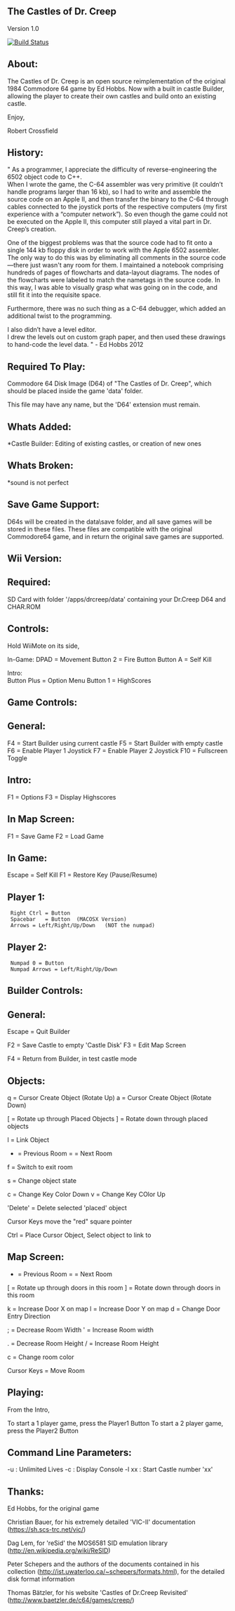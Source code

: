 The Castles of Dr. Creep
------------------------
Version 1.0

[![Build Status](https://travis-ci.org/segrax/DrCreep.svg?branch=master)](https://travis-ci.org/segrax/DrCreep)

About:
------
 The Castles of Dr. Creep is an open source reimplementation of the 
  original 1984 Commodore 64 game by Ed Hobbs.
 Now with a built in castle Builder, allowing the player to create their
  own castles and build onto an existing castle.


Enjoy,
  
Robert Crossfield


History:
--------
 
"
 As a programmer, I appreciate the difficulty of reverse-engineering the 6502 object code to C++.  
 When I wrote the game, the C-64 assembler was very primitive (it couldn’t handle programs larger than 16 kb), 
 so I had to write and assemble the source code on an Apple II, and then transfer the binary to the C-64 through cables
 connected to the joystick ports of the respective computers (my first experience with a “computer network”).
 So even though the game could not be executed on the Apple II, this computer still played a vital part in Dr. Creep’s
 creation.
 
 One of the biggest problems was that the source code had to fit onto a single 144 kb floppy disk in order to work 
 with the Apple 6502 assembler.  The only way to do this was by eliminating all comments in the source code—there 
 just wasn't any room for them.  I maintained a notebook comprising hundreds of pages of flowcharts and data-layout
 diagrams.  The nodes of the flowcharts were labeled to match the nametags in the source code.  In this way, I was
 able to visually grasp what was going on in the code, and still fit it into the requisite space.

 Furthermore, there was no such thing as a C-64 debugger, which added an additional twist to the programming.
 
 I also didn’t have a level editor.  
 I drew the levels out on custom graph paper, and then used these drawings to hand-code the level data.
" - Ed Hobbs 2012


Required To Play:
----------------- 
 Commodore 64 Disk Image (D64) of "The Castles of Dr. Creep", 
  which should be placed inside the game 'data' folder. 
 
 This file may have any name, but the 'D64' extension must remain.


Whats Added:
------------
 *Castle Builder: Editing of existing castles, or creation of new ones


Whats Broken:
-------------
 *sound is not perfect
 


Save Game Support:
------------------
 D64s will be created in the data\save folder, and all save games will be stored in these files.
 These files are compatible with the original Commodore64 game, and in return the original save games are supported.


Wii Version:
------------

 Required:
 ---------
 
 SD Card with folder '/apps/drcreep/data' containing your Dr.Creep D64 and CHAR.ROM
 


 Controls:
 ---------
 Hold WiiMote on its side,

  In-Game:
    DPAD 	= Movement
    Button 2 	= Fire Button
    Button A 	= Self Kill

  Intro:	
    Button Plus = Option Menu
    Button 1 	= HighScores




Game Controls:
--------------

 General:
 --------

  F4  = Start Builder using current castle
  F5  = Start Builder with empty castle
  F6  = Enable Player 1 Joystick 
  F7  = Enable Player 2 Joystick
  F10 = Fullscreen Toggle

 Intro:
 ------

  F1 = Options
  F3 = Display Highscores
 

 In Map Screen:
 --------------

  F1 = Save Game
  F2 = Load Game


 In Game:
 --------

  Escape = Self Kill
  F1  = Restore Key (Pause/Resume)



   Player 1:
   ---------

     Right Ctrl = Button 
     Spacebar   = Button  (MACOSX Version)
     Arrows = Left/Right/Up/Down   (NOT the numpad)


   Player 2:
   ---------
 
     Numpad 0 = Button
     Numpad Arrows = Left/Right/Up/Down



Builder Controls:
-----------------

 General:
 --------
  Escape = Quit Builder

  F2  = Save Castle to empty 'Castle Disk'
  F3  = Edit Map Screen

  F4  = Return from Builder, in test castle mode

 Objects:
 --------
 
  q = Cursor Create Object (Rotate Up)
  a = Cursor Create Object (Rotate Down)

  [ = Rotate up through Placed Objects
  ] = Rotate down through placed objects

  l = Link Object

  - = Previous Room
  = = Next Room
  
  f = Switch to exit room

  s = Change object state

  c = Change Key Color Down
  v = Change Key COlor Up

  'Delete' = Delete selected 'placed' object

  
  Cursor Keys move the "red" square pointer


  Ctrl = Place Cursor Object, Select object to link to


 Map Screen:
 -----------

  - = Previous Room
  = = Next Room

  [ = Rotate up through doors in this room
  ] = Rotate down through doors in this room

  k = Increase Door X on map
  l = Increase Door Y on map
  d = Change Door Entry Direction

  ; = Decrease Room Width
  ' = Increase Room width

  . = Decrease Room Height
  / = Increase Room Height


  c = Change room color


  Cursor Keys = Move Room 
  


Playing:
--------

 From the Intro,

  To start a 1 player game, press the Player1 Button
  To start a 2 player game, press the Player2 Button


Command Line Parameters:
------------------------

 -u    : Unlimited Lives
 -c    : Display Console
 -l xx : Start Castle number 'xx'




Thanks:
-------

Ed Hobbs, for the original game

Christian Bauer, for his extremely detailed 'VIC-II' documentation (https://sh.scs-trc.net/vic/)

Dag Lem, for 'reSid' the MOS6581 SID emulation library (http://en.wikipedia.org/wiki/ReSID)

Peter Schepers and the authors of the documents contained in his collection (http://ist.uwaterloo.ca/~schepers/formats.html), for the detailed disk format information

Thomas Bätzler, for his website 'Castles of Dr.Creep Revisited' (http://www.baetzler.de/c64/games/creep/)
